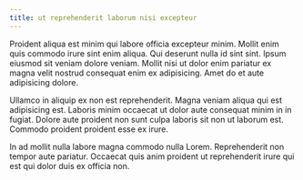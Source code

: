 ```yaml
---
title: ut reprehenderit laborum nisi excepteur
---
```


Proident aliqua est minim qui labore officia excepteur minim. Mollit enim quis commodo irure sint enim aliqua. Qui deserunt nulla id sint sint. Ipsum eiusmod sit veniam dolore veniam. Mollit nisi ut dolor enim pariatur ex magna velit nostrud consequat enim ex adipisicing. Amet do et aute adipisicing dolore.

Ullamco in aliquip ex non est reprehenderit. Magna veniam aliqua qui est adipisicing est. Laboris minim occaecat ut dolor aute consequat minim in in fugiat. Dolore aute proident non sunt culpa laboris sit non ut laborum est. Commodo proident proident esse ex irure.

In ad mollit nulla labore magna commodo nulla Lorem. Reprehenderit non tempor aute pariatur. Occaecat quis anim proident ut reprehenderit irure qui est qui dolor duis ex officia non.